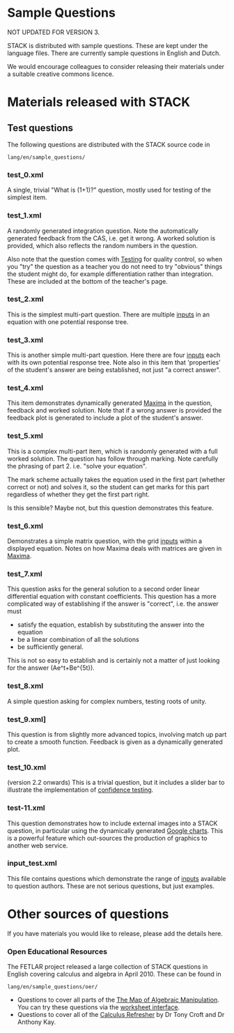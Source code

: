 # Sample Questions

NOT UPDATED FOR VERSION 3.

STACK is distributed with sample questions.  These are kept 
under the language files.   There are currently sample questions in English and Dutch. 

We would encourage colleagues to consider releasing their 
materials under a suitable creative commons licence. 

# Materials released with STACK #

## Test questions ##

The following questions are distributed with the STACK source 
code in 

    lang/en/sample_questions/

### test_0.xml ###

A single, trivial "What is \(1+1\)?" question, mostly used for testing of the simplest item.

### test_1.xml ###

A randomly generated integration question.  Note the automatically generated feedback from the CAS, i.e. get it wrong. A worked solution is provided, which also reflects the random numbers in the question.

Also note that the question comes with [Testing](testing) for quality control,
so when you "try" the question as a teacher you do not need to try "obvious" things the student might do,
for example differentiation rather than integration.  These are included at the bottom of the teacher's page.

### test_2.xml ###

This is the simplest multi-part question.
There are multiple [inputs](Inputs.md) in an equation with one potential response tree.

### test_3.xml ###

This is another simple multi-part question.  Here there are four [inputs](Inputs.md) each with its own potential response tree.
Note also in this item that 'properties' of the student's answer are being established, not just "a correct answer".

### test_4.xml ###

This item demonstrates dynamically generated [Maxima](../CAS/Maxima.md) in the question, feedback and worked solution.
Note that if a wrong answer is provided the feedback plot is generated to include a plot of the student's answer.

### test_5.xml ###

This is a complex multi-part item, which is randomly generated with a full worked solution.  The question has follow through marking.  Note carefully the phrasing of part 2.  i.e. "solve your equation". 

The mark scheme actually takes the equation used in the first part (whether correct or not) and solves it, so the student can get marks for this part regardless of whether they get the first part right.

Is this sensible?  Maybe not, but this question demonstrates this feature.  

### test_6.xml ###

Demonstrates a simple matrix question, with the grid [inputs](Inputs.md) within a displayed equation.
Notes on how Maxima deals with matrices are given in [Maxima](../CAS/Maxima.md).

### test_7.xml ###

This question asks for the general solution to a second order linear differential equation with constant coefficients.
This question has a more complicated way of establishing if the answer is "correct", i.e. the answer must

* satisfy the equation, establish by substituting the answer into the equation
* be a linear combination of all the solutions
* be sufficiently general.

This is not so easy to establish and is certainly not a matter of just looking for the answer \(Ae^t+Be^{5t}\).

### test_8.xml ###

A simple question asking for complex numbers, testing roots of unity.

### test_9.xml] ###

This question is from slightly more advanced topics, involving match up part to create a smooth function.
Feedback is given as a dynamically generated plot.

### test_10.xml ###

(version 2.2 onwards) This is a trivial question, but it includes a slider bar to illustrate the implementation of [confidence testing](../Diagnostics/Confidence_testing).

### test-11.xml ###

This question demonstrates how to include external images into a STACK question,
in particular using the dynamically generated [Google charts](http://code.google.com/apis/chart/).
This is a powerful feature which out-sources the production of graphics to another web service.

### input_test.xml ###

This file contains questions which demonstrate the range of [inputs](Inputs.md) available to question authors.   These are not serious questions, but just examples.

# Other sources of questions #

If you have materials you would like to release, please add the details here.

### Open Educational Resources ###

The FETLAR project released a large collection of STACK questions in English covering calculus and algebra
in April 2010.  These can be found in

    lang/en/sample_questions/oer/

* Questions to cover all parts of the [The Map of Algebraic Manipulation](http://www.mth.kcl.ac.uk/staff/ad_barnard/Pocket.pdf).  You can try these questions via the [worksheet interface](http://stack.bham.ac.uk/worksheets/index.php). 
* Questions to cover all of the [Calculus Refresher](http://www.mathcentre.ac.uk/resources/exercisebooks/mathcentre/final0502-calc-ref-ukmlsc.pdf) by Dr Tony Croft and Dr Anthony Kay.


